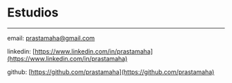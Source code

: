 # Estudios
---


email: [prastamaha@gmail.com](mailto:prastamaha@gmail.com)

linkedin: [https://www.linkedin.com/in/prastamaha](https://www.linkedin.com/in/prastamaha)

github: [https://github.com/prastamaha](https://github.com/prastamaha)
